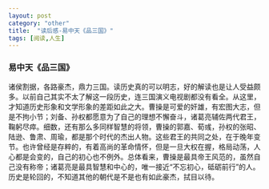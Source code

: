```yaml
---
layout: post
category: "other"
title:  "读后感-易中天《品三国》"
tags: [阅读,人生]
---
```


### 易中天《品三国》

诸侯割据，各路豪杰，鼎力三国。读历史真的可以明志，好的解读也是让人受益颇多。以前自己其实不太了解这一段历史，连三国演义电视剧都没有看全。从这里，才知道历史形象和文学形象的差距如此之大。曹操是可爱的奸雄，有宏图大志，但是不拘小节；刘备、孙权都愿意为了自己的理想不懈奋斗，诸葛亮辅佐两代君王，鞠躬尽瘁。细数，还有那么多同样智慧的将领，曹操的郭嘉、荀彧，孙权的张昭、陆逊、鲁肃、周瑜，都是那个时代的杰出人物。这些君王的共同之处，在于晚年变节。也许曾经是存粹的，有着高尚的革命情怀，但是一旦大权在握，格局动荡，人心都是会变的，自己的初心也不例外。总体看来，曹操是最具帝王风范的，虽然自己没有称帝；诸葛亮是最具智慧和中心的，唯一接近“不忘初心，砥砺前行”的人。历史是轮回的，不知道其他的朝代是不是也有如此豪杰，拭目以待。

